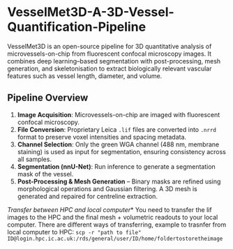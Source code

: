 # VesselMet3D-A-3D-Vessel-Quantification-Pipeline

VesselMet3D is an open-source pipeline for 3D quantitative analysis of microvessels-on-chip from fluorescent confocal microscopy images.
It combines deep learning–based segmentation with post-processing, mesh generation, and skeletonisation to extract biologically relevant vascular features such as vessel length, diameter, and volume.

## Pipeline Overview
1. **Image Acquisition**: Microvessels-on-chip are imaged with fluorescent confocal microscopy. 
2. **File Conversion**: Proprietary Leica `.lif` files are converted into `.nrrd` format to preserve voxel intensities and spacing metadata.  
3. **Channel Selection**: Only the green WGA channel (488 nm, membrane staining) is used as input for segmentation, ensuring consistency across all samples.  
4. **Segmentation (nnU-Net)**: Run inference to generate a segmentation mask of the vessel.
5. **Post-Processing & Mesh Generation** – Binary masks are refined using morphological operations and Gaussian filtering. A 3D mesh is generated and repaired for centreline extraction.

*Transfer between HPC and local computer** You need to transfer the lif images to the HPC and the final mesh + volumetric readouts to your local computer. There are different ways of transferring, example to trasnfer from local computer to HPC: `scp -r "path to file" ID@login.hpc.ic.ac.uk:/rds/general/user/ID/home/foldertostoretheimage` 
